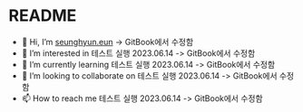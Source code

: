 # README

* 👋 Hi, I’m [seunghyun.eun](http://localhost:5000/u/r3RjWlJ4C5bW9r4ww5xufX0YGdZ2 "mention") -> GitBook에서 수정함
* 👀 I’m interested in 테스트 실행 2023.06.14 -> GitBook에서 수정함
* 🌱 I’m currently learning 테스트 실행 2023.06.14 -> GitBook에서 수정함
* 💞️ I’m looking to collaborate on 테스트 실행 2023.06.14 -> GitBook에서 수정함
* 📫 How to reach me 테스트 실행 2023.06.14 -> GitBook에서 수정함
